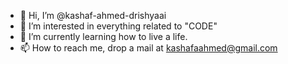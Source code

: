 - 👋 Hi, I’m @kashaf-ahmed-drishyaai
- 👀 I’m interested in everything related to "CODE"
- 🌱 I’m currently learning how to live a life.
- 📫 How to reach me, drop a mail at kashafaahmed@gmail.com
